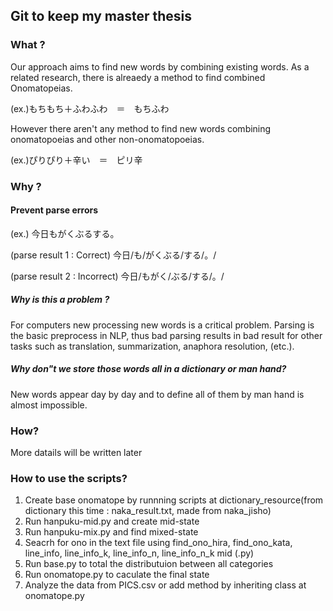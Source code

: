 ## Git to keep my master thesis

### What ?

Our approach aims to find new words by combining existing words.
As a related research, there is alreaedy a method to find combined Onomatopeias.

(ex.)もちもち＋ふわふわ　＝　もちふわ

However there aren't any method to find new words combining onomatopoeias and other non-onomatopoeias.

(ex.)ぴりぴり＋辛い　＝　ピリ辛

### Why ?
#### Prevent parse errors
(ex.)
今日もがくぶるする。

(parse result 1 : Correct) 今日/も/がくぶる/する/。/

(parse result 2 : Incorrect) 今日/もがく/ぶる/する/。/

##### Why is this a problem ?

For computers new processing new words is a critical problem.
Parsing is the basic preprocess in NLP, thus bad parsing results in bad result for other tasks such as translation, summarization, anaphora resolution, (etc.).

##### Why don"t we store those words all in a dictionary or man hand?

New words appear day by day and to define all of them by man hand is almost impossible.

### How?

More datails will be written later

### How to use the scripts?
1. Create base onomatope by runnning scripts at dictionary_resource(from dictionary this time : naka_result.txt, made from naka_jisho)
2. Run hanpuku-mid.py and create mid-state
3. Run hanpuku-mix.py and find mixed-state
4. Seacrh for ono in the text file using find_ono_hira, find_ono_kata, line_info, line_info_k, line_info_n, line_info_n_k mid (.py) 
5. Run base.py to total the distributuion between all categories
6. Run onomatope.py to caculate the final state
7. Analyze the data from PICS.csv or add method by inheriting class at onomatope.py